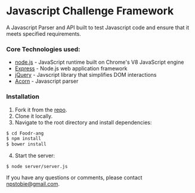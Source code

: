 # Javascript Challenge Framework

A Javascript Parser and API built to test Javascript code and ensure that it meets specified requirements.

### Core Technologies used:

- [node.js] - JavaScript runtime built on Chrome's V8 JavaScript engine
- [Express] - Node.js web application framework
- [jQuery] - Javscript library that simplifies DOM interactions
- [Acorn] - Javascript parser

### Installation

1. Fork it from the [repo].
2. Clone it locally.
3. Navigate to the root directory and install dependencies:
```sh
$ cd Foodr-ang
$ npm install
$ bower install
```
4. Start the server:
```
$ node server/server.js
```

If you have any questions or comments, please contact npstobie@gmail.com.

[repo]: <https://github.com/npstobie/ka-challenge-framework>
[node.js]: <http://nodejs.org>
[Express]: <http://expressjs.com>
[jQuery]: <https://jquery.com/>
[Acorn]: <https://github.com/ternjs/acorn>